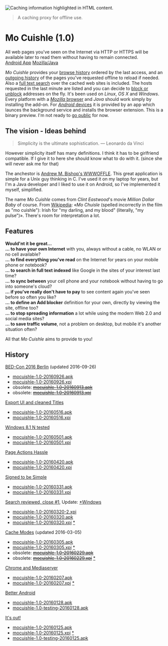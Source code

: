 ![](../images/welcome-offline.png "Caching information highlighted in HTML content.")

> A caching proxy for offline use.

# Mo Cuishle (1.0)

All web pages you've seen on the Internet via HTTP or HTTPS will be available 
later to read them without having to remain connected.<br><a 
class="button info" href="../_posts/2016-01-18-android-install.md">Android App</a>&nbsp;<a 
class="button info" href="../_posts/2016-01-17-mozilla-install.md">Mozilla/Java</a>&nbsp;&nbsp;
<!--more-->

*Mo Cuishle* provides your 
[browse history](../_posts/2016-01-22-browse-history.md) ordered by the last access, and 
an [outgoing history](../_posts/2016-01-21-outgoing-history.md) of the pages you've 
requested offline to reload if needed. Also a 
[full text search](../_posts/2016-01-20-full-text-search.md) over the cached web sites 
is included. The hosts requested in the last minute are listed and you can 
decide to [block or unblock](../_posts/2016-01-19-block-unblock.md) addresses on the 
fly. It's been used on *Linux*, *OS X* and *Windows*. Every platform with a 
[*Mozilla* browser](../_posts/2016-01-17-mozilla-install.md) and *Java* should work 
simply by installing the add-on. For 
[*Android* devices](../_posts/2016-01-18-android-install.md) it is provided by an app 
which launces the background service and installs the browser extension. This is 
a binary preview. I'm not ready to [go public](../_posts/2016-01-16-license.md) for now.

## The vision - Ideas behind

> Simplicity is the ultimate sophistication. — Leonardo da Vinci

However simplicity itself has many definitions. I think it has to be girlfriend 
compatible. If I give it to here she should know what to do with it. (since she 
will never ask me for that)

The anchestor is 
[Andrew M. Bishop's WWWOFFLE](http://www.gedanken.org.uk/software/wwwoffle/). 
This great application is simple for a Unix guy thinking in C. I've used it on 
my laptop for years, but I'm a Java developer and I liked to use it on Android, 
so I've implemented it myself, simplified. 

The name *Mo Cuishle* comes from *Clint Eastwood*'s movie *Million Dollar Baby* 
of course. From [Wikipedia](https://en.wikipedia.org/wiki/Million_Dollar_Baby): 
&#171;*Mo Chuisle* (spelled incorrectly in the film as "mo cuishle"): Irish for 
"my darling, and my blood" (literally, "my pulse")&#187;. There's room for 
interpretation a lot. 

## Features

**Would'nt it be great...**<br/>
**... to have your own Internet** with you, always without a cable, no WLAN or no cell available?<br/>
**... to find everything you've read** on the Internet for years on your mobile phone or notebook?<br/>
**... to search in full text indexed** like Google in the sites of your interest last time?<br/>
**... to sync between** your cell phone and your notebook without having to go into someone's cloud?<br/>
**... if you've really don't have to pay** to see content again you've seen before so often you like?<br/>
**... to define an Add blocker** definition for your own, directly by viewing the site, offline too?<br/>
**... to stop spreading information** a lot while using the modern Web 2.0 and social media sites?<br/>
**... to save traffic volume**, not a problem on desktop, but mobile it's another situation often?<br/>

All that *Mo Cuishle* aims to provide to you!

## History

[BED-Con 2016 Berlin](../_posts/2016-09-13-bed-con-2016-berlin.md) (updated 2016-09-26)

 * [mocuishle-1.0-20160926.apk](../mocuishle-binary-preview/mocuishle-1.0-20160926.apk)
 * [mocuishle-1.0-20160926.xpi](../mocuishle-binary-preview/mocuishle-1.0-20160926.xpi)
 * obsolete: [<strike>mocuishle-1.0-20160913.apk</strike>](../mocuishle-binary-preview/mocuishle-1.0-20160913.apk)
 * obsolete: [<strike>mocuishle-1.0-20160913.xpi</strike>](../mocuishle-binary-preview/mocuishle-1.0-20160913.xpi)

[Export UI and cleaned Titles](../_posts/2016-05-16-export-ui-and-cleaned-titles.md)

 * [mocuishle-1.0-20160516.apk](https://github.com/ganskef/MoCuishle/releases/download/v1.0-20160516/mocuishle-1.0-20160516.apk)
 * [mocuishle-1.0-20160516.xpi](https://github.com/ganskef/MoCuishle/releases/download/v1.0-20160516/mocuishle-1.0-20160516.xpi)

[Windows 8.1 N tested](../_posts/2016-05-01-windows-8-1-n-tested.md)

 * [mocuishle-1.0-20160501.apk](https://github.com/ganskef/MoCuishle/releases/download/v1.0-20160501/mocuishle-1.0-20160501.apk)
 * [mocuishle-1.0-20160501.xpi](https://github.com/ganskef/MoCuishle/releases/download/v1.0-20160501/mocuishle-1.0-20160501.xpi)

[Page Actions Hassle](../_posts/2016-04-20-page-actions-hassle.md)

 * [mocuishle-1.0-20160420.apk](https://github.com/ganskef/MoCuishle/releases/download/v1.0-20160420/mocuishle-1.0-20160420.apk)
 * [mocuishle-1.0-20160420.xpi](https://github.com/ganskef/MoCuishle/releases/download/v1.0-20160420/mocuishle-1.0-20160420.xpi)

[Signed to be Simple](../_posts/2016-03-31-signed-to-be-simple.md)

 * [mocuishle-1.0-20160331.apk](https://github.com/ganskef/MoCuishle/releases/download/v1.0-20160331/mocuishle-1.0-20160331.apk)
 * [mocuishle-1.0-20160331.xpi](https://github.com/ganskef/MoCuishle/releases/download/v1.0-20160331/mocuishle-1.0-20160331.xpi)

[Search reviewed, close #1](../_posts/2016-03-20-search-reviewed.md), Update: 
[*Windows](../_posts/2016-03-20-search-reviewed.md#fixed-offline-on-microsoft-windows)

 * [mocuishle-1.0-20160320-2.xpi](https://github.com/ganskef/MoCuishle/releases/download/v1.0-20160320-2/mocuishle-1.0-20160320-2.xpi)
 * [mocuishle-1.0-20160320.apk](https://github.com/ganskef/MoCuishle/releases/download/v1.0-20160320-2/mocuishle-1.0-20160320.apk)
 * [mocuishle-1.0-20160320.xpi](https://github.com/ganskef/MoCuishle/releases/download/v1.0-20160320-2/mocuishle-1.0-20160320.xpi)
   [*](../_posts/2016-03-20-search-reviewed.md#fixed-offline-on-microsoft-windows)

[Cache Modes](../_posts/2016-02-29-cache-modes.md) (updated 2016-03-05)

 * [mocuishle-1.0-20160305.apk](https://github.com/ganskef/MoCuishle/releases/download/v1.0-20160305/mocuishle-1.0-20160305.apk)
 * [mocuishle-1.0-20160305.xpi](https://github.com/ganskef/MoCuishle/releases/download/v1.0-20160305/mocuishle-1.0-20160305.xpi)
   [*](../_posts/2016-03-20-search-reviewed.md#fixed-offline-on-microsoft-windows)
 * obsolete: [<strike>mocuishle-1.0-20160229.apk</strike>](../mocuishle-binary-preview/mocuishle-1.0-20160229.apk)
 * obsolete: [<strike>mocuishle-1.0-20160229.xpi</strike>](../mocuishle-binary-preview/mocuishle-1.0-20160229.xpi)
   [*](../_posts/2016-03-20-search-reviewed.md#fixed-offline-on-microsoft-windows)

[Chrome and Mediaserver](../_posts/2016-02-07-chrome-and-mediaserver.md)

 * [mocuishle-1.0-20160207.apk](https://github.com/ganskef/MoCuishle/releases/download/v1.0-20160207/mocuishle-1.0-20160207.apk)
 * [mocuishle-1.0-20160207.xpi](https://github.com/ganskef/MoCuishle/releases/download/v1.0-20160207/mocuishle-1.0-20160207.xpi)
   [*](../_posts/2016-03-20-search-reviewed.md#fixed-offline-on-microsoft-windows)

[Better Android](../_posts/2016-01-27-better-android.md)

 * [mocuishle-1.0-20160128.apk](https://github.com/ganskef/MoCuishle/releases/download/v1.0-20160128/mocuishle-1.0-20160128.apk)
 * [mocuishle-1.0-testing-20160128.apk](https://github.com/ganskef/MoCuishle/releases/download/v1.0-20160128/mocuishle-testing-1.0-20160128.apk)

[It's out!](../_posts/2016-01-25-it-is-out.md)

 * [mocuishle-1.0-20160125.apk](https://github.com/ganskef/MoCuishle/releases/download/v1.0-20160125/mocuishle-1.0-20160125.apk)
 * [mocuishle-1.0-20160125.xpi](https://github.com/ganskef/MoCuishle/releases/download/v1.0-20160125/mocuishle-1.0-20160125.xpi)
   [*](../_posts/2016-03-20-search-reviewed.md#fixed-offline-on-microsoft-windows)
 * [mocuishle-1.0-testing-20160125.apk](https://github.com/ganskef/MoCuishle/releases/download/v1.0-20160125/mocuishle-testing-1.0-20160125.apk)
